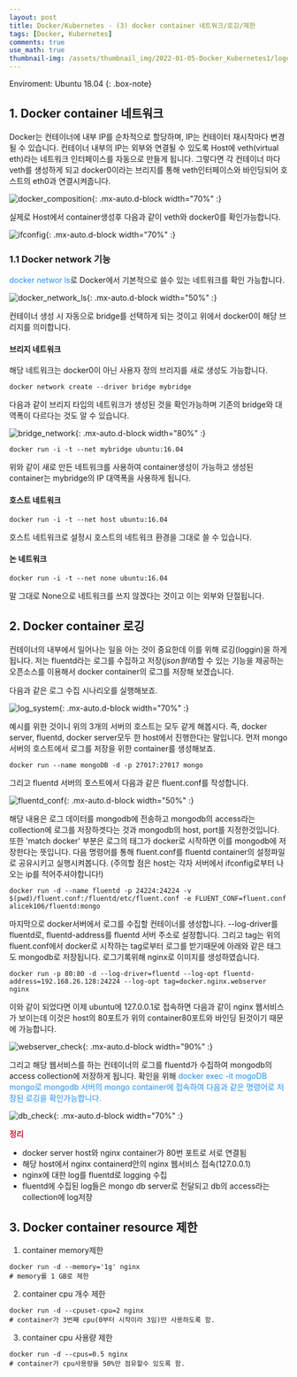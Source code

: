 ```yaml
---
layout: post
title: Docker/Kubernetes - (3) docker container 네트워크/로깅/제한
tags: [Docker, Kubernetes]
comments: true
use_math: true
thumbnail-img: /assets/thumbnail_img/2022-01-05-Docker_Kubernetes1/logo.png
---
```


Enviroment: Ubuntu 18.04 
{: .box-note}
## 1. Docker container 네트워크
Docker는 컨테이너에 내부 IP를 순차적으로 할당하며, IP는 컨테이터 재시작마다 변경될 수 있습니다. 컨테이너 내부의 IP는 외부와 연결될 수 있도록 Host에 veth(virtual eth)라는 네트워크 인터페이스를 자동으로 만들게 됩니다. 그렇다면 각 컨테이너 마다 veth를 생성하게 되고 docker0이라는 브리지를 통해 veth인터페이스와 바인딩되어 호스트의 eth0과 연결시켜줍니다.

![docker_composition](https://da2so.github.io/assets/post_img/2022-01-07-Docker_Kubernetes3/1.png){: .mx-auto.d-block width="70%" :}

실제로 Host에서 container생성후 다음과 같이 veth와 docker0를 확인가능합니다.


![ifconfig](https://da2so.github.io/assets/post_img/2022-01-07-Docker_Kubernetes3/2.png){: .mx-auto.d-block width="70%" :}

### 1.1 Docker network 기능

<span style="color:DodgerBlue">docker networ ls</span>로 Docker에서 기본적으로 쓸수 있는 네트워크를 확인 가능합니다.

![docker_network_ls](https://da2so.github.io/assets/post_img/2022-01-07-Docker_Kubernetes3/3.png){: .mx-auto.d-block width="50%" :}

컨테이너 생성 시 자동으로 bridge를 선택하게 되는 것이고 위에서 docker0이 해당 브리지를 의미합니다.

#### 브리지 네트워크
해당 네트워크는 docker0이 아닌 사용자 정의 브리지를 새로 생성도 가능합니다.

```
docker network create --driver bridge mybridge
```

다음과 같이 브리지 타입의 네트워크가 생성된 것을 확인가능하며 기존의 bridge와 대역폭이 다르다는 것도 알 수 있습니다.

![bridge_network](https://da2so.github.io/assets/post_img/2022-01-07-Docker_Kubernetes3/4.png){: .mx-auto.d-block width="80%" :}


```
docker run -i -t --net mybridge ubuntu:16.04
```
위와 같이 새로 만든 네트워크를 사용하여 container생성이 가능하고 생성된 container는 mybridge의 IP 대역폭을 사용하게 됩니다.

#### 호스트 네트워크

```
docker run -i -t --net host ubuntu:16.04
```
호스트 네트워크로 설정시 호스트의 네트워크 환경을 그대로 쓸 수 있습니다.


#### 논 네트워크

```
docker run -i -t --net none ubuntu:16.04
```

말 그대로 None으로 네트워크를 쓰지 않겠다는 것이고 이는 외부와 단절됩니다.

## 2. Docker container 로깅

컨테이너의 내부에서 일어나는 일을 아는 것이 중요한데 이를 위해 로깅(loggin)을 하게 됩니다.
저는 fluentd라는 로그를 수집하고 저장(*json형태*)할 수 있는 기능을 제공하는 오픈소스를 이용해서 docker container의 로그를 저장해 보겠습니다.

다음과 같은 로그 수집 시나리오를 실행해보죠.

![log_system](https://da2so.github.io/assets/post_img/2022-01-07-Docker_Kubernetes3/5.png){: .mx-auto.d-block width="70%" :}

예시를 위한 것이니 위의 3개의 서버의 호스트는 모두 같게 해봅시다. 즉, docker server, fluentd, docker server모두 한 host에서 진행한다는 말입니다.
먼저 mongo 서버의 호스트에서 로그를 저장을 위한 container를 생성해보죠.

```
docker run --name mongoDB -d -p 27017:27017 mongo
```

그리고 fluentd 서버의 호스트에서 다음과 같은 fluent.conf를 작성합니다.

![fluentd_conf](https://da2so.github.io/assets/post_img/2022-01-07-Docker_Kubernetes3/6.png){: .mx-auto.d-block width="50%" :}


해당 내용은 로그 데이터를 mongodb에 전송하고 mongodb의 access라는 collection에 로그를 저장하겟다는 것과 mongodb의 host, port를 지정한것입니다.
또한 'match docker' 부분은 로그의 태그가 docker로 시작하면 이를 mongodb에 저장한다는 뜻입니다. 다음 명령어를 통해 fluent.conf를 fluentd container의 설정파일로 공유시키고
실행시켜봅니다. (주의할 점은 host는 각자 서버에서 ifconfig로부터 나오는 ip를 적어주셔야합니다!)

```
docker run -d --name fluentd -p 24224:24224 -v $(pwd)/fluent.conf:/fluentd/etc/fluent.conf -e FLUENT_CONF=fluent.conf alicek106/fluentd:mongo
```

마지막으로 docker서버에서 로그를 수집할 컨테이너를 생성합니다. --log-driver를 fluentd로, fluentd-address를 fluentd 서버 주소로 설정합니다. 그리고 tag는 위의 fluent.conf에서 docker로 시작하는 tag로부터 로그를 받기때문에 아래와 같은 태그도 mongodb로 저장됩니다. 로그기록위해 nginx로 이미지를 생성하였습니다.

```
docker run -p 80:80 -d --log-driver=fluentd --log-opt fluentd-address=192.168.26.128:24224 --log-opt tag=docker.nginx.webserver nginx
```

이와 같이 되었다면 이제 ubuntu에 127.0.0.1로 접속하면 다음과 같이 nginx 웹서비스가 보이는데 이것은 host의 80포트가 위의 container80포트와 바인딩 된것이기 때문에 가능합니다.

![webserver_check](https://da2so.github.io/assets/post_img/2022-01-07-Docker_Kubernetes3/7.png){: .mx-auto.d-block width="90%" :}


그리고 해당 웹서비스를 하는 컨테이너의 로그를 fluentd가 수집하여 mongodb의 access collection에 저장하게 됩니다. 확인을 위해 <span style="color:DodgerBlue">docker exec -it mogoDB mongo<span style="color:DodgerBlue">로 mongodb 서버의 mongo container에 접속하여 다음과 같은 명령어로 저장된 로깅을 확인가능합니다.


![db_check](https://da2so.github.io/assets/post_img/2022-01-07-Docker_Kubernetes3/8.png){: .mx-auto.d-block width="70%" :}


<span style="color:Crimson">__정리__</span>
- docker server host와 nginx container가 80번 포트로 서로 연결됨
- 해당 host에서 nginx containerd안의 nginx 웹서비스 접속(127.0.0.1)
- nginx에 대한 log를 fluentd로 logging 수집
- fluentd에 수집된 log들은 mongo db server로 전달되고 db의 access라는 collection에 log저장

## 3. Docker container resource 제한

1. container memory제한
```
docker run -d --memory='1g' nginx
# memory를 1 GB로 제한
```

2. container cpu 개수 제한
```
docker run -d --cpuset-cpu=2 nginx
# container가 3번째 cpu(0부터 시작이라 3임)만 사용하도록 함.
```

3. container cpu 사용량 제한
```
docker run -d --cpus=0.5 nginx
# container가 cpu사용량을 50%만 점유할수 있도록 함.
```


